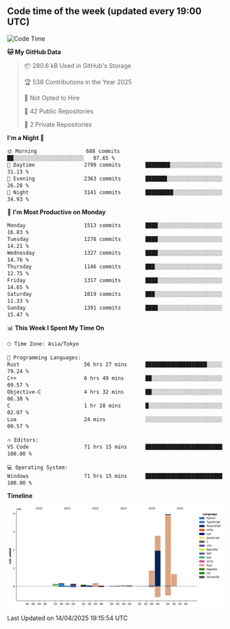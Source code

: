 ## Code time of the week (updated every 19:00 UTC)

<!--START_SECTION:waka-->
![Code Time](http://img.shields.io/badge/Code%20Time-4%2C696%20hrs%204%20mins-blue)

**🐱 My GitHub Data** 

> 📦 280.6 kB Used in GitHub's Storage 
 > 
> 🏆 538 Contributions in the Year 2025
 > 
> 🚫 Not Opted to Hire
 > 
> 📜 42 Public Repositories 
 > 
> 🔑 2 Private Repositories 
 > 
**I'm a Night 🦉** 

```text
🌞 Morning                688 commits         ██░░░░░░░░░░░░░░░░░░░░░░░   07.65 % 
🌆 Daytime                2799 commits        ████████░░░░░░░░░░░░░░░░░   31.13 % 
🌃 Evening                2363 commits        ███████░░░░░░░░░░░░░░░░░░   26.28 % 
🌙 Night                  3141 commits        █████████░░░░░░░░░░░░░░░░   34.93 % 
```
📅 **I'm Most Productive on Monday** 

```text
Monday                   1513 commits        ████░░░░░░░░░░░░░░░░░░░░░   16.83 % 
Tuesday                  1278 commits        ████░░░░░░░░░░░░░░░░░░░░░   14.21 % 
Wednesday                1327 commits        ████░░░░░░░░░░░░░░░░░░░░░   14.76 % 
Thursday                 1146 commits        ███░░░░░░░░░░░░░░░░░░░░░░   12.75 % 
Friday                   1317 commits        ████░░░░░░░░░░░░░░░░░░░░░   14.65 % 
Saturday                 1019 commits        ███░░░░░░░░░░░░░░░░░░░░░░   11.33 % 
Sunday                   1391 commits        ████░░░░░░░░░░░░░░░░░░░░░   15.47 % 
```


📊 **This Week I Spent My Time On** 

```text
🕑︎ Time Zone: Asia/Tokyo

💬 Programming Languages: 
Rust                     56 hrs 27 mins      ████████████████████░░░░░   79.24 % 
C++                      6 hrs 49 mins       ██░░░░░░░░░░░░░░░░░░░░░░░   09.57 % 
Objective-C              4 hrs 32 mins       ██░░░░░░░░░░░░░░░░░░░░░░░   06.38 % 
C                        1 hr 28 mins        █░░░░░░░░░░░░░░░░░░░░░░░░   02.07 % 
Lua                      24 mins             ░░░░░░░░░░░░░░░░░░░░░░░░░   00.57 % 

🔥 Editors: 
VS Code                  71 hrs 15 mins      █████████████████████████   100.00 % 

💻 Operating System: 
Windows                  71 hrs 15 mins      █████████████████████████   100.00 % 
```

**Timeline**

![Lines of Code chart](https://raw.githubusercontent.com/SARDONYX-sard/SARDONYX-sard/main/assets/bar_graph.png)


 Last Updated on 14/04/2025 19:15:54 UTC
<!--END_SECTION:waka-->